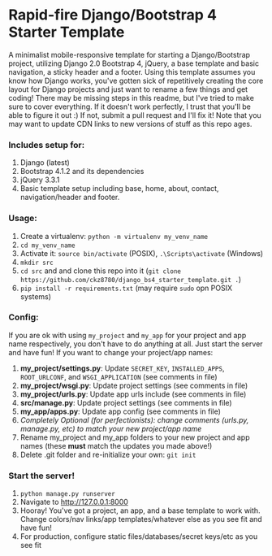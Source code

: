# Rapid-fire Django/Bootstrap 4 Starter Template

A minimalist mobile-responsive template for starting a Django/Bootstrap project, utilizing Django 2.0 Bootstrap 4, jQuery, a base template and basic navigation, a sticky header and a footer. Using this template assumes you know how Django works, you've gotten sick of repetitively creating the core layout for Django projects and just want to rename a few things and get coding! There may be missing steps in this readme, but I've tried to make sure to cover everything. If it doesn't work perfectly, I trust that you'll be able to figure it out :) If not, submit a pull request and I'll fix it! Note that you may want to update CDN links to new versions of stuff as this repo ages.

### Includes setup for:

1. Django (latest)
2. Bootstrap 4.1.2 and its dependencies
3. jQuery 3.3.1
4. Basic template setup including base, home, about, contact, navigation/header and footer.

### Usage:

1. Create a virtualenv: `python -m virtualenv my_venv_name`
2. `cd my_venv_name`
3. Activate it: `source bin/activate` (POSIX), `.\Scripts\activate` (Windows)
4. `mkdir src`
5. `cd src` and and clone this repo into it (`git clone https://github.com/ckz8780/django_bs4_starter_template.git .`)
6. `pip install -r requirements.txt` (may require `sudo` opn POSIX systems)

### Config:

If you are ok with using `my_project` and `my_app` for your project and app name respectively, you don't have to do anything at all. Just start the server and have fun! If you want to change your project/app names:

1. **my_project/settings.py**: Update `SECRET_KEY`, `INSTALLED_APPS`, `ROOT_URLCONF`, and `WSGI_APPLICATION` (see comments in file)
2. **my_project/wsgi.py**: Update project settings (see comments in file)
3. **my_project/urls.py**: Update app urls include (see comments in file)
4. **src/manage.py**: Update project settings (see comments in file)
5. **my_app/apps.py**: Update app config (see comments in file)
6. *Completely Optional (for perfectionists): change comments (urls.py, manage.py, etc) to match your new project/app name*
7. Rename my_project and my_app folders to your new project and app names (these **must** match the updates you made above!)
8. Delete .git folder and re-initialize your own: `git init`

### Start the server!

1. `python manage.py runserver`
2. Navigate to http://127.0.0.1:8000
3. Hooray! You've got a project, an app, and a base template to work with. Change colors/nav links/app templates/whatever else as you see fit and have fun!
4. For production, configure static files/databases/secret keys/etc as you see fit


